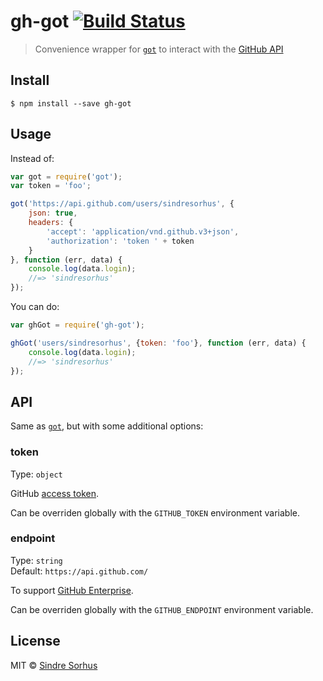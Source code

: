 # gh-got [![Build Status](https://travis-ci.org/sindresorhus/gh-got.svg?branch=master)](https://travis-ci.org/sindresorhus/gh-got)

> Convenience wrapper for [`got`](https://github.com/sindresorhus/got) to interact with the [GitHub API](https://developer.github.com/v3/)


## Install

```
$ npm install --save gh-got
```


## Usage

Instead of:

```js
var got = require('got');
var token = 'foo';

got('https://api.github.com/users/sindresorhus', {
	json: true,
	headers: {
		'accept': 'application/vnd.github.v3+json',
		'authorization': 'token ' + token
	}
}, function (err, data) {
	console.log(data.login);
	//=> 'sindresorhus'
});
```

You can do:

```js
var ghGot = require('gh-got');

ghGot('users/sindresorhus', {token: 'foo'}, function (err, data) {
	console.log(data.login);
	//=> 'sindresorhus'
});
```


## API

Same as [`got`](https://github.com/sindresorhus/got), but with some additional options:

### token

Type: `object`

GitHub [access token](https://github.com/settings/tokens/new).

Can be overriden globally with the `GITHUB_TOKEN` environment variable.

### endpoint

Type: `string`  
Default: `https://api.github.com/`

To support [GitHub Enterprise](https://enterprise.github.com).

Can be overriden globally with the `GITHUB_ENDPOINT` environment variable.


## License

MIT © [Sindre Sorhus](http://sindresorhus.com)

